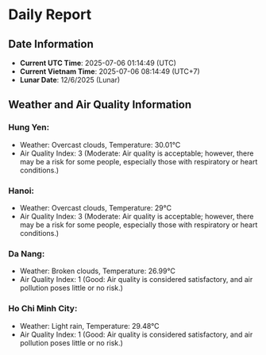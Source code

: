 # Daily Report
## Date Information
- **Current UTC Time**: 2025-07-06 01:14:49 (UTC)
- **Current Vietnam Time**: 2025-07-06 08:14:49 (UTC+7)
- **Lunar Date**: 12/6/2025 (Lunar)

## Weather and Air Quality Information

### Hung Yen:
- Weather: Overcast clouds, Temperature: 30.01°C
- Air Quality Index: 3 (Moderate: Air quality is acceptable; however, there may be a risk for some people, especially those with respiratory or heart conditions.)

### Hanoi:
- Weather: Overcast clouds, Temperature: 29°C
- Air Quality Index: 3 (Moderate: Air quality is acceptable; however, there may be a risk for some people, especially those with respiratory or heart conditions.)

### Da Nang:
- Weather: Broken clouds, Temperature: 26.99°C
- Air Quality Index: 1 (Good: Air quality is considered satisfactory, and air pollution poses little or no risk.)

### Ho Chi Minh City:
- Weather: Light rain, Temperature: 29.48°C
- Air Quality Index: 1 (Good: Air quality is considered satisfactory, and air pollution poses little or no risk.)

